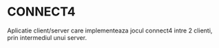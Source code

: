 # CONNECT4
Aplicatie client/server care implementeaza  jocul connect4 intre 2 clienti, prin intermediul unui server.
